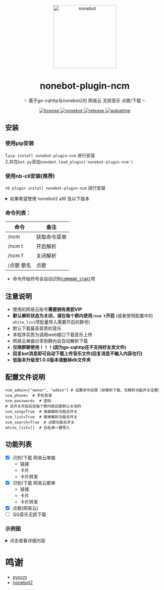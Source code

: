 

<p align="center">
  <img src="https://files.catbox.moe/7cy61g.png" width="200" height="200" alt="nonebot"></a>
</p>

<div align="center">

# nonebot-plugin-ncm

✨ 基于go-cqhttp与nonebot2的 网易云 无损音乐 点歌/下载 ✨
</div>

<p align="center">
  <a href="https://github.com/kitUIN/nonebot-plugin-ncm/blob/master/LICENSE">
    <img src="https://img.shields.io/badge/license-Apache--2.0-green" alt="license">
  </a>
  <a href="https://github.com/nonebot/nonebot2/releases/tag/v2.0.0-rc.1">
    <img src="https://img.shields.io/static/v1?label=nonebot2&message=v2.0.0-rc.1&color=brightgreen" alt="nonebot">
  </a>
  <a href="https://github.com/kitUIN/nonebot-plugin-ncm/releases">
    <img src="https://img.shields.io/github/v/release/kitUIN/nonebot-plugin-ncm" alt="release">
  </a>
  <a href="https://wakatime.com/badge/user/3b5608c7-e0b6-44a2-a217-cad786040b48/project/2a431792-e82f-48f5-839c-9ee566910fe5"><img src="https://wakatime.com/badge/user/3b5608c7-e0b6-44a2-a217-cad786040b48/project/2a431792-e82f-48f5-839c-9ee566910fe5.svg" alt="wakatime"></a>
</p>


## 安装
### 使用pip安装
1.`pip install nonebot-plugin-ncm` 进行安装  
2.并在`bot.py`添加`nonebot.load_plugin('nonebot-plugin-ncm')`
### 使用nb-cli安装(推荐)
`nb plugin install nonebot-plugin-ncm` 进行安装

<details>
  <summary>如果希望使用`nonebot2 a16`及以下版本 </summary>
  请使用`pip install nonebot-plugin-ncm==1.1.0`进行安装
</details>

### 命令列表：
| 命令     | 备注     |
|--------|--------|
| /ncm   | 获取命令菜单 |
| /ncm t | 开启解析   |
| /ncm f | 关闭解析   |
| /点歌 歌名 | 点歌     |
- 命令开始符号会自动识别[`COMMAND_START`](https://v2.nonebot.dev/docs/api/config#Config-command_start)项

## 注意说明
- 使用的网易云账号**需要拥有黑胶VIP**
- **默认解析状态为关闭，请在每个群内使用`/ncm t`开启** (或者使用配置中的`white_list`项批量导入需要开启的群号)
- 默认下载最高音质的音乐 
- 本程序实质为调用web接口下载音乐上传  
- 网易云单曲分享到群内会自动解析下载  
- **仅限群聊使用！！！(因为go-cqhttp还不支持好友发文件)**  
- **回复bot消息即可自动下载上传音乐文件(回复消息不输入内容也行)**
- **低版本升级至1.0.0版本请删掉db文件夹**  

## 配置文件说明
```
ncm_admin=["owner", "admin"] # 设置命令权限（非解析下载，仅解析功能开关设置）
ncm_phone=  # 手机登录
ncm_password=  # 密码
# 总开关开启后在每个群内依旧是默认关闭的
ncm_song=True  # 单曲解析功能总开关
ncm_list=True  # 歌单解析功能总开关
ncm_search=True  # 点歌功能总开关
white_list=[]  # 白名单一键导入
```


## 功能列表
- [x] 识别/下载 网易云单曲
    - 链接
    - 卡片
    - 卡片转发
- [x] 识别/下载 网易云歌单    
    - 链接
    - 卡片
    - 卡片转发
- [x] 点歌(网易云)
- [ ] QQ音乐无损下载
### 示例图
<details>
  <summary>点击查看详细内容</summary>

  **单曲**  
  [![WqbK7d.png](https://z3.ax1x.com/2021/07/30/WqbK7d.png)](https://imgtu.com/i/WqbK7d)
  **歌单**  
  [![WqbQAA.png](https://z3.ax1x.com/2021/07/30/WqbQAA.png)](https://imgtu.com/i/WqbQAA)  
  
</details>

# 鸣谢
- [pyncm](https://github.com/greats3an/pyncm)
- [nonebot2](https://github.com/nonebot/nonebot2)
